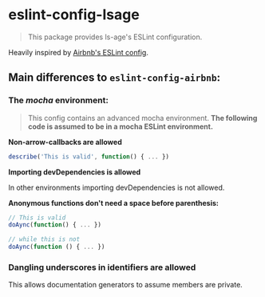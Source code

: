 # eslint-config-lsage

> This package provides ls-age's ESLint configuration.

Heavily inspired by [Airbnb's ESLint config](https://github.com/airbnb/javascript).

## Main differences to `eslint-config-airbnb`:

### The *mocha* environment:

> This config contains an advanced mocha environment.
> **The following code is assumed to be in a mocha ESLint environment.**

**Non-arrow-callbacks are allowed**

```javascript
describe('This is valid', function() { ... })
```

**Importing devDependencies is allowed**

In other environments importing devDependencies is not allowed.

**Anonymous functions don't need a space before parenthesis:**

```javascript
// This is valid
doAync(function() { ... })

// while this is not
doAync(function () { ... })
```

### Dangling underscores in identifiers are allowed

This allows documentation generators to assume members are private.
